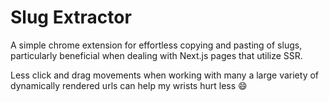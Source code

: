 # Slug Extractor

A simple chrome extension for effortless copying and pasting of slugs, particularly beneficial when dealing with Next.js pages that utilize SSR. 

Less click and drag movements when working with many a large variety of dynamically rendered urls can help my wrists hurt less 😄
